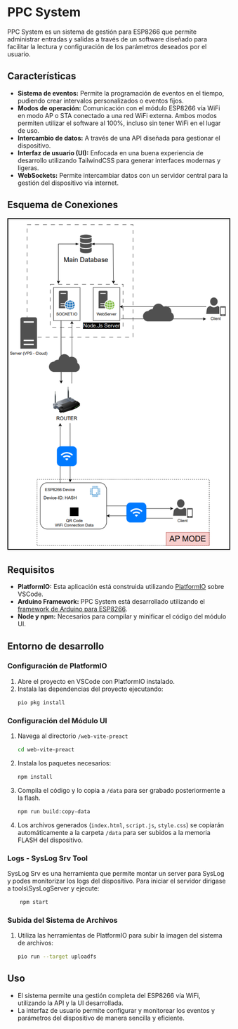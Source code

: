 # PPC System

PPC System es un sistema de gestión para ESP8266 que permite administrar entradas y salidas a través de un software diseñado para facilitar la lectura y configuración de los parámetros deseados por el usuario.

## Características

- **Sistema de eventos:** Permite la programación de eventos en el tiempo, pudiendo crear intervalos personalizados o eventos fijos.
- **Modos de operación:** Comunicación con el módulo ESP8266 vía WiFi en modo AP o STA conectado a una red WiFi externa. Ambos modos permiten utilizar el software al 100%, incluso sin tener WiFi en el lugar de uso.
- **Intercambio de datos:** A través de una API diseñada para gestionar el dispositivo.
- **Interfaz de usuario (UI):** Enfocada en una buena experiencia de desarrollo utilizando TailwindCSS para generar interfaces modernas y ligeras.
- **WebSockets:** Permite intercambiar datos con un servidor central para la gestión del dispositivo vía internet.

## Esquema de Conexiones

<p align="center">
  <img src="docs/scheme.png" alt="Esquema de Conexiones" style="border: 2px solid black;"/>
</p>

## Requisitos

- **PlatformIO:** Esta aplicación está construida utilizando [PlatformIO](https://marketplace.visualstudio.com/items?itemName=platformio.platformio-ide) sobre VSCode.
- **Arduino Framework:** PPC System está desarrollado utilizando el [framework de Arduino para ESP8266](https://github.com/esp8266/Arduino).
- **Node y npm:** Necesarios para compilar y minificar el código del módulo UI.

## Entorno de desarrollo

### Configuración de PlatformIO

1. Abre el proyecto en VSCode con PlatformIO instalado.
2. Instala las dependencias del proyecto ejecutando:
    ```bash
    pio pkg install
    ```

### Configuración del Módulo UI

1. Navega al directorio `/web-vite-preact`
    ```bash
    cd web-vite-preact
    ```
2. Instala los paquetes necesarios:
    ```bash
    npm install
    ```
3. Compila el código y lo copia a `/data` para ser grabado posteriormente a la flash.
    ```bash
    npm run build:copy-data
    ```
4. Los archivos generados (`index.html`, `script.js`, `style.css`) se copiarán automáticamente a la carpeta `/data` para ser subidos a la memoria FLASH del dispositivo.

### Logs - SysLog Srv Tool
SysLog Srv es una herramienta que permite montar un server para SysLog y podes monitorizar los logs del dispositivo.
Para iniciar el servidor dirigase a tools\SysLogServer y ejecute:
```bash
    npm start
```

### Subida del Sistema de Archivos

1. Utiliza las herramientas de PlatformIO para subir la imagen del sistema de archivos:
    ```bash
    pio run --target uploadfs
    ```

## Uso

- El sistema permite una gestión completa del ESP8266 vía WiFi, utilizando la API y la UI desarrollada.
- La interfaz de usuario permite configurar y monitorear los eventos y parámetros del dispositivo de manera sencilla y eficiente.
